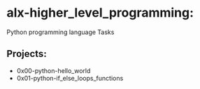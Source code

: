 # alx-higher_level_programming:

Python programming language Tasks

## Projects:

* 0x00-python-hello_world
* 0x01-python-if_else_loops_functions
